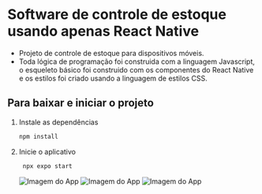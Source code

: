 # Software de controle de estoque usando apenas React Native

- Projeto de controle de estoque para dispositivos móveis.
- Toda lógica de programação foi construida com a linguagem Javascript, o esqueleto básico foi construido com os componentes do React Native e os estilos foi criado usando a linguagem de estilos CSS.

## Para baixar e iniciar o projeto

1. Instale as dependências 

   ```bash
   npm install
   ```

2. Inicie o aplicativo 

   ```bash
    npx expo start
   ```
   ![Imagem do App](imagens/Tela1.jpg)
   ![Imagem do App](imagens/Tela2.jpg)
   ![Imagem do App](imagens/Tela3.jpg)